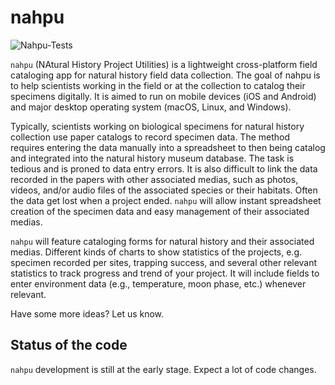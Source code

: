 # nahpu

![Nahpu-Tests](https://github.com/hhandika/nahpu/workflows/Nahpu-Tests/badge.svg)

`nahpu` (NAtural History Project Utilities) is a lightweight cross-platform field cataloging app for natural history field data collection. The goal of nahpu is to help scientists working in the field or at the collection to catalog their specimens digitally. It is aimed to run on mobile devices (iOS and Android) and major desktop operating system (macOS, Linux, and Windows).

Typically, scientists working on biological specimens for natural history collection use paper catalogs to record specimen data. The method requires entering the data manually into a spreadsheet to then being catalog and integrated into the natural history museum database. The task is tedious and is proned to data entry errors. It is also difficult to link the data recorded in the papers with other associated medias, such as photos, videos, and/or audio files of the associated species or their habitats. Often the data get lost when a project ended. `nahpu` will allow instant spreadsheet creation of the specimen data and easy management of their associated medias.

`nahpu` will feature cataloging forms for natural history and their associated medias. Different kinds of charts to show statistics of the projects, e.g. specimen recorded per sites, trapping success, and several other relevant statistics to track progress and trend of your project. It will include fields to enter environment data (e.g., temperature, moon phase, etc.) whenever relevant.

Have some more ideas? Let us know.

## Status of the code

`nahpu` development is still at the early stage. Expect a lot of code changes.

